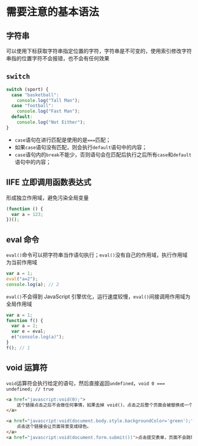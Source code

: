 # 需要注意的基本语法

## 字符串

可以使用下标获取字符串指定位置的字符，字符串是不可变的，使用索引修改字符串指的位置字符不会报错，也不会有任何效果

## `switch`

```js
switch (sport) {
  case "basketball":
    console.log("Tall Man");
  case "football":
    console.log("Fast Man");
  default:
    console.log("Not Either");
}
```

- `case`语句在进行匹配是使用的是`===`匹配；
- 如果`case`语句没有匹配，则会执行`default`语句中的内容；
- `case`语句内的`break`不能少，否则语句会在匹配后执行之后所有`case`和`default`语句中的内容；

## IIFE 立即调用函数表达式

形成独立作用域，避免污染全局变量

```js
(function () {
  var a = 123;
})();
```

## eval 命令

`eval()`命令可以把字符串当作语句执行；`eval()`没有自己的作用域，执行作用域为当前作用域

```js
var a = 1;
eval("a=2");
console.log(a); // 2
```

`eval()`不会得到 JavaScript 引擎优化，运行速度较慢，`eval()`间接调用作用域为全局作用域

```js
var a = 1;
function f() {
  var a = 2;
  var e = eval;
  e("console.log(a)");
}
f(); // 1
```

## void 运算符

`void`运算符会执行给定的语句，然后直接返回`undefined`，`void 0 === undefined; // true`

```HTML
<a href="javascript:void(0);">
    这个链接点击之后不会做任何事情，如果去掉 void()，点击之后整个页面会被替换成一个字符 0。
</a>

<a href="javascript:void(document.body.style.backgroundColor='green');">
    点击这个链接会让页面背景变成绿色。
</a>
<a href="javascript:void(document.form.submit())">点击提交表单，页面不会跳转</a>
```

